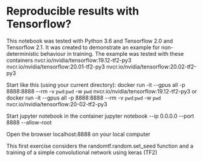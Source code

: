 # Reproducible results with Tensorflow?

This notebook was tested with Python 3.6 and Tensorflow 2.0 and Tensorflow 2.1. It was created to demonstrate an example for non-deterministic behaviour in training. The example was tested with these containers
nvcr.io/nvidia/tensorflow:19.12-tf2-py3
nvcr.io/nvidia/tensorflow:20.01-tf2-py3
nvcr.io/nvidia/tensorflow:20.02-tf2-py3

Start like this (using your current directory):
docker run -it --gpus all -p 8888:8888 --rm -v `pwd`:`pwd` -w `pwd` nvcr.io/nvidia/tensorflow:19.12-tf2-py3
or
docker run -it --gpus all -p 8888:8888 --rm -v `pwd`:`pwd` -w `pwd` nvcr.io/nvidia/tensorflow:20-02-tf2-py3

Start jupyter notebook in the container 
jupyter notebook --ip 0.0.0.0 --port 8888 --allow-root

Open the browser localhost:8888 on your local computer


This first exercise considers the randomtf.random.set_seed function and a training of a simple convolutional network using keras (TF2)

